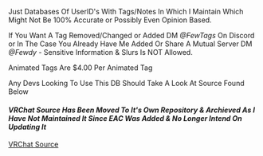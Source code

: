 Just Databases Of UserID's With Tags/Notes In Which I Maintain Which Might Not Be 100% Accurate or Possibly Even Opinion Based.

If You Want A Tag Removed/Changed or Added DM *@FewTags* On Discord or In The Case You Already Have Me Added Or Share A Mutual Server DM *@Fewdy* - Sensitive Information & Slurs Is NOT Allowed.

Animated Tags Are $4.00 Per Animated Tag

Any Devs Looking To Use This DB Should Take A Look At Source Found Below

#### *VRChat Source Has Been Moved To It's Own Repository & Archieved As I Have Not Maintained It Since EAC Was Added & No Longer Intend On Updating It*
[VRChat Source](https://github.com/Fewdys/FewTags-VRC-Source)
